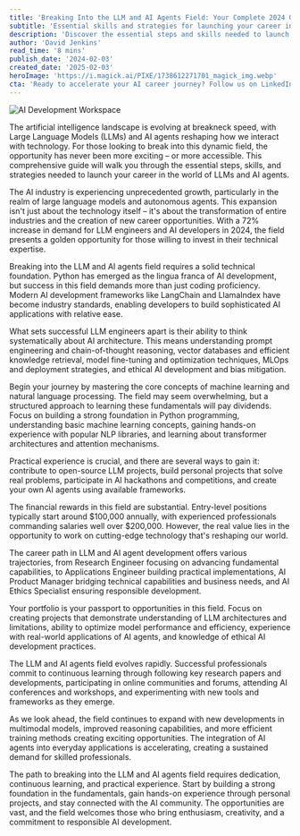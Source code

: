 ```yaml
---
title: 'Breaking Into the LLM and AI Agents Field: Your Complete 2024 Guide'
subtitle: 'Essential skills and strategies for launching your career in AI development'
description: 'Discover the essential steps and skills needed to launch your career in LLMs and AI agents. Learn about the technical foundations, career opportunities, and practical strategies for breaking into this rapidly growing field in 2024.'
author: 'David Jenkins'
read_time: '8 mins'
publish_date: '2024-02-03'
created_date: '2025-02-03'
heroImage: 'https://i.magick.ai/PIXE/1738612271701_magick_img.webp'
cta: 'Ready to accelerate your AI career journey? Follow us on LinkedIn for daily insights, job opportunities, and cutting-edge developments in the world of LLMs and AI agents.'
---
```


![AI Development Workspace](https://i.magick.ai/PIXE/1738612271705_magick_img.webp)

The artificial intelligence landscape is evolving at breakneck speed, with Large Language Models (LLMs) and AI agents reshaping how we interact with technology. For those looking to break into this dynamic field, the opportunity has never been more exciting – or more accessible. This comprehensive guide will walk you through the essential steps, skills, and strategies needed to launch your career in the world of LLMs and AI agents.

The AI industry is experiencing unprecedented growth, particularly in the realm of large language models and autonomous agents. This expansion isn't just about the technology itself – it's about the transformation of entire industries and the creation of new career opportunities. With a 72% increase in demand for LLM engineers and AI developers in 2024, the field presents a golden opportunity for those willing to invest in their technical expertise.

Breaking into the LLM and AI agents field requires a solid technical foundation. Python has emerged as the lingua franca of AI development, but success in this field demands more than just coding proficiency. Modern AI development frameworks like LangChain and LlamaIndex have become industry standards, enabling developers to build sophisticated AI applications with relative ease.

What sets successful LLM engineers apart is their ability to think systematically about AI architecture. This means understanding prompt engineering and chain-of-thought reasoning, vector databases and efficient knowledge retrieval, model fine-tuning and optimization techniques, MLOps and deployment strategies, and ethical AI development and bias mitigation.

Begin your journey by mastering the core concepts of machine learning and natural language processing. The field may seem overwhelming, but a structured approach to learning these fundamentals will pay dividends. Focus on building a strong foundation in Python programming, understanding basic machine learning concepts, gaining hands-on experience with popular NLP libraries, and learning about transformer architectures and attention mechanisms.

Practical experience is crucial, and there are several ways to gain it: contribute to open-source LLM projects, build personal projects that solve real problems, participate in AI hackathons and competitions, and create your own AI agents using available frameworks.

The financial rewards in this field are substantial. Entry-level positions typically start around $100,000 annually, with experienced professionals commanding salaries well over $200,000. However, the real value lies in the opportunity to work on cutting-edge technology that's reshaping our world.

The career path in LLM and AI agent development offers various trajectories, from Research Engineer focusing on advancing fundamental capabilities, to Applications Engineer building practical implementations, AI Product Manager bridging technical capabilities and business needs, and AI Ethics Specialist ensuring responsible development.

Your portfolio is your passport to opportunities in this field. Focus on creating projects that demonstrate understanding of LLM architectures and limitations, ability to optimize model performance and efficiency, experience with real-world applications of AI agents, and knowledge of ethical AI development practices.

The LLM and AI agents field evolves rapidly. Successful professionals commit to continuous learning through following key research papers and developments, participating in online communities and forums, attending AI conferences and workshops, and experimenting with new tools and frameworks as they emerge.

As we look ahead, the field continues to expand with new developments in multimodal models, improved reasoning capabilities, and more efficient training methods creating exciting opportunities. The integration of AI agents into everyday applications is accelerating, creating a sustained demand for skilled professionals.

The path to breaking into the LLM and AI agents field requires dedication, continuous learning, and practical experience. Start by building a strong foundation in the fundamentals, gain hands-on experience through personal projects, and stay connected with the AI community. The opportunities are vast, and the field welcomes those who bring enthusiasm, creativity, and a commitment to responsible AI development.